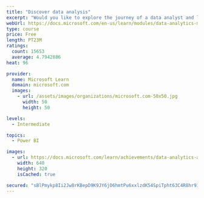 ```yaml
---
title: "Discover data analysis"
excerpt: "Would you like to explore the journey of a data analyst and learn how a data analyst tells a story with data? In this module, you will explore the different roles in data and learn the different tasks of a data analyst."
webUrl: https://docs.microsoft.com/en-us/learn/modules/data-analytics-microsoft/
type: course
price: Free
length: PT23M
ratings:
  count: 15653
  average: 4.7942886
heat: 96

provider:
  name: Microsoft Learn
  domain: microsoft.com
  images:
    - url: /assets/images/organizations/microsoft.com-50x50.jpg
      width: 50
      height: 50

levels:
  - Intermediate

topics:
  - Power BI

images:
  - url: https://docs.microsoft.com/learn/achievements/data-analytics-and-microsoft-social.png
    width: 640
    height: 320
    isCached: true

secured: "sBlPmykp8Ii2Jw8rKBepD9K9JY6jO6hmtPu6xxlzdK54SpiTpht63C4R8hr91Wv6MKngsUDXHRzFUSuCQ86SdMrP3J/dguQEZAF3CNGSzmv1B7pDto07s6MkG1AGDdn0UCXYmIP2/lA5OAMuCyY7q8PdJoSPogk4KHVqXKgPGuhB7NML0nvExi0TTxreS780NiXfX0dJ4ZA+CwNF++zubzeYQKioEDa2joDUPWMbTG6H3OyRLOZmqqh2mFguYAI6a0vn1J/OwtmrurDIlYFGQCQ5Oxejv4pFkUEGBDETbPZRLOWSX42eXnXm81C/9QHeytlm0pSaP2a6ytH0ujQ5EF15+OnR3u44rmTAGp+7P0gR+3LgT2vNOluGXSgWIe/XLa4D0RvWdhWsLjGdssRgAdgH+JJM14QtHO2OMlRBKOR15TMPotwnY199/q0pMwUo;62TwQt9JanIMMjyVdfRC8g=="
---
```


